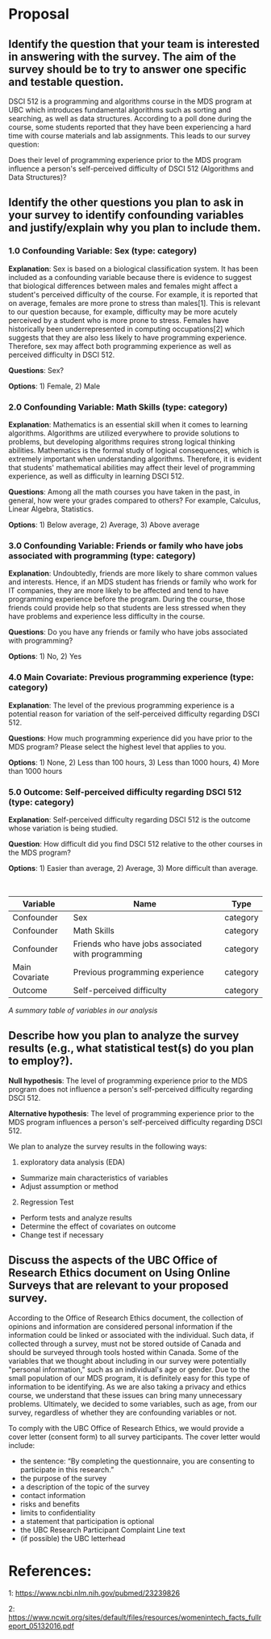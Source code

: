 # Proposal

## Identify the question that your team is interested in answering with the survey. The aim of the survey should be to try to answer one specific and testable question.

DSCI 512 is a programming and algorithms course in the MDS program at UBC which introduces fundamental algorithms such as sorting and searching, as well as data structures. According to a poll done during the course, some students reported that they have been experiencing a hard time with course materials and lab assignments. This leads to our survey question:

Does their level of programming experience prior to the MDS program influence a person's self-perceived difficulty of DSCI 512 (Algorithms and Data Structures)?

## Identify the other questions you plan to ask in your survey to identify confounding variables and justify/explain why you plan to include them.

### 1.0 Confounding Variable: Sex (type: category)

**Explanation**: Sex is based on a biological classification system.  It has been included as a confounding variable because there is evidence to suggest that biological differences between males and females might affect a student's perceived difficulty of the course.  For example, it is reported that on average, females are more prone to stress than males[1].  This is relevant to our question because, for example, difficulty may be more acutely perceived by a student who is more prone to stress.  Females have historically been underrepresented in computing occupations[2] which suggests that they are also less likely to have programming experience.  Therefore, sex may affect both programming experience as well as perceived difficulty in DSCI 512.

**Questions**: Sex?

**Options**: 1) Female, 2) Male

### 2.0 Confounding Variable: Math Skills (type: category)


**Explanation**: Mathematics is an essential skill when it comes to learning algorithms. Algorithms are utilized everywhere to provide solutions to problems, but developing algorithms requires strong logical thinking abilities. Mathematics is the formal study of logical consequences, which is extremely important when understanding algorithms. Therefore, it is evident that students' mathematical abilities may affect their level of programming experience, as well as difficulty in learning DSCI 512.

**Questions**: Among all the math courses you have taken in the past, in general, how were your grades compared to others? For example, Calculus, Linear Algebra, Statistics.

**Options**: 1) Below average, 2) Average, 3) Above average


### 3.0 Confounding Variable: Friends or family who have jobs associated with programming (type: category)

**Explanation**: Undoubtedly, friends are more likely to share common values and interests. Hence, if an MDS student has friends or family who work for IT companies, they are more likely to be affected and tend to have programming experience before the program. During the course, those friends could provide help so that students are less stressed when they have problems and experience less difficulty in the course.

**Questions**: Do you have any friends or family who have jobs associated with programming?

**Options**: 1) No, 2) Yes


### 4.0 Main Covariate: Previous programming experience (type: category)

**Explanation**: The level of the previous programming experience is a potential reason for variation of the self-perceived difficulty regarding DSCI 512.

**Questions**: How much programming experience did you have prior to the MDS program?  Please select the highest level that applies to you.

**Options**: 1) None, 2) Less than 100 hours, 3) Less than 1000 hours, 4) More than 1000 hours


### 5.0 Outcome: Self-perceived difficulty regarding DSCI 512 (type: category)

**Explanation**: Self-perceived difficulty regarding DSCI 512 is the outcome whose variation is being studied.

**Question**: How difficult did you find DSCI 512 relative to the other courses in the MDS program?

**Options**: 1) Easier than average,  2) Average, 3) More difficult than average.

</br>

| Variable | Name | Type |
|---|---|---|
| Confounder | Sex | category |
| Confounder | Math Skills | category |
| Confounder | Friends who have jobs associated with programming | category |
| Main Covariate | Previous programming experience | category |
| Outcome | Self-perceived difficulty | category |

_A summary table of variables in our analysis_

## Describe how you plan to analyze the survey results (e.g., what statistical test(s) do you plan to employ?).

**Null hypothesis**: The level of programming experience prior to the MDS program does not influence a person's self-perceived difficulty regarding DSCI 512.

**Alternative hypothesis**: The level of programming experience prior to the MDS program influences a person's self-perceived difficulty regarding DSCI 512.

We plan to analyze the survey results in the following ways:

1) exploratory data analysis (EDA)
- Summarize main characteristics of variables
- Adjust assumption or method

2) Regression Test
- Perform tests and analyze results
- Determine the effect of covariates on outcome
- Change test if necessary

## Discuss the aspects of the UBC Office of Research Ethics document on Using Online Surveys that are relevant to your proposed survey.

According to the Office of Research Ethics document, the collection of opinions and information are considered personal information if the information could be linked or associated with the individual. Such data, if collected through a survey, must not be stored outside of Canada and should be surveyed through tools hosted within Canada. Some of the variables that we thought about including in our survey were potentially "personal information," such as an individual's age or gender. Due to the small population of our MDS program, it is definitely easy for this type of information to be identifying. As we are also taking a privacy and ethics course, we understand that these issues can bring many unnecessary problems. Ultimately, we decided to some variables, such as age, from our survey, regardless of whether they are confounding variables or not.

To comply with the UBC Office of Research Ethics, we would provide a cover letter (consent form) to all survey participants. The cover letter would include:

- the sentence:  “By completing the questionnaire, you are consenting to participate in this research.”
- the purpose of the survey
- a description of the topic of the survey
- contact information
- risks and benefits
- limits to confidentiality
-  a statement that participation is optional
- the UBC Research Participant Complaint Line text
- (if possible) the UBC letterhead

# References:

1: https://www.ncbi.nlm.nih.gov/pubmed/23239826
	
2: https://www.ncwit.org/sites/default/files/resources/womenintech_facts_fullreport_05132016.pdf
